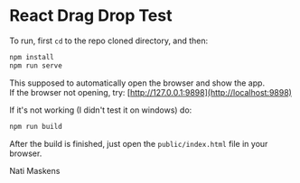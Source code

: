 # React Drag Drop Test

To run, first `cd` to the repo cloned directory, and then:
```bash
npm install
npm run serve
```
This supposed to automatically open the browser and show the app.  
If the browser not opening, try: [http://127.0.0.1:9898](http://localhost:9898)

If it's not working (I didn't test it on windows) do:
```bash
npm run build
```
After the build is finished, just open the `public/index.html` file in your browser.

Nati Maskens
